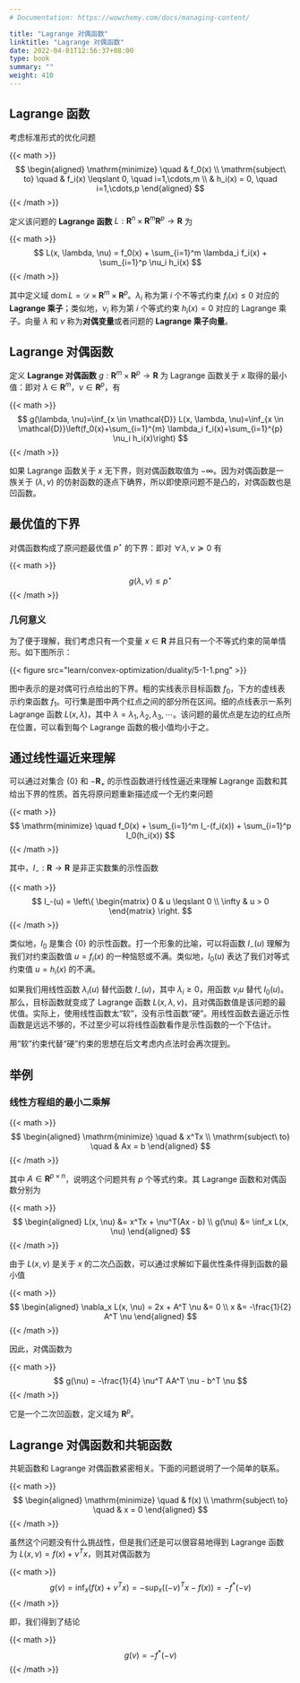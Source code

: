 ```yaml
---
# Documentation: https://wowchemy.com/docs/managing-content/

title: "Lagrange 对偶函数"
linktitle: "Lagrange 对偶函数"
date: 2022-04-01T12:56:37+08:00
type: book
summary: ""
weight: 410
---
```


<!--more-->

## Lagrange 函数

考虑标准形式的优化问题

{{< math >}}
$$
\begin{aligned}
    \mathrm{minimize} \quad & f_0(x) \\
    \mathrm{subject\ to} \quad & f_i(x) \leqslant 0, \quad i=1,\cdots,m \\
    & h_i(x) = 0, \quad i=1,\cdots,p
\end{aligned}
$$
{{< /math >}}

定义该问题的 **Lagrange 函数** $L: \mathbf{R}^n \times \mathbf{R}^m \mathbf{R}^p \rightarrow \mathbf{R}$ 为

{{< math >}}
$$
L(x, \lambda, \nu) = f_0(x) + \sum_{i=1}^m \lambda_i f_i(x) + \sum_{i=1}^p \nu_i h_i(x)
$$
{{< /math >}}

其中定义域 $\operatorname{dom} L = \mathcal{D} \times \mathbf{R}^m \times \mathbf{R}^p$。$\lambda_i$ 称为第 $i$ 个不等式约束 $f_i(x) \leqslant 0$ 对应的 **Lagrange 乘子**；类似地，$\nu_i$ 称为第 $i$ 个等式约束 $h_i(x) = 0$ 对应的 Lagrange 乘子。向量 $\lambda$ 和 $\nu$ 称为**对偶变量**或者问题的 **Lagrange 乘子向量**。

## Lagrange 对偶函数

定义 **Lagrange 对偶函数** $g: \mathbf{R}^m \times \mathbf{R}^p \rightarrow \mathbf{R}$ 为 Lagrange 函数关于 $x$ 取得的最小值：即对 $\lambda \in \mathbf{R}^m$，$\nu \in \mathbf{R}^p$，有

{{< math >}}
$$
g(\lambda, \nu)=\inf_{x \in \mathcal{D}} L(x, \lambda, \nu)=\inf_{x \in \mathcal{D}}\left(f_0(x)+\sum_{i=1}^{m} \lambda_i f_i(x)+\sum_{i=1}^{p} \nu_i h_i(x)\right)
$$
{{< /math >}}

如果 Lagrange 函数关于 $x$ 无下界，则对偶函数取值为 $-\infty$。因为对偶函数是一族关于 $(\lambda, \nu)$ 的仿射函数的逐点下确界，所以即使原问题不是凸的，对偶函数也是凹函数。

## 最优值的下界

对偶函数构成了原问题最优值 $p^{\star}$ 的下界：即对 $\forall \lambda, \nu \succeq 0$ 有

{{< math >}}
$$
g(\lambda, \nu) \leqslant p^{\star}
$$
{{< /math >}}

### 几何意义

为了便于理解，我们考虑只有一个变量 $x \in \mathbf{R}$ 并且只有一个不等式约束的简单情形。如下图所示：

{{< figure src="learn/convex-optimization/duality/5-1-1.png" >}}

图中表示的是对偶可行点给出的下界。粗的实线表示目标函数 $f_0$，下方的虚线表示约束函数 $f_1$。可行集是图中两个红点之间的部分所在区间。细的点线表示一系列 Lagrange 函数 $L(x, \lambda)$，其中 $\lambda = \lambda_1, \lambda_2, \lambda_3, \cdots$。该问题的最优点是左边的红点所在位置，可以看到每个 Lagrange 函数的极小值均小于之。

## 通过线性逼近来理解

可以通过对集合 $\{0\}$ 和 $-\mathbf{R}_+$ 的示性函数进行线性逼近来理解 Lagrange 函数和其给出下界的性质。首先将原问题重新描述成一个无约束问题

{{< math >}}
$$
\mathrm{minimize} \quad f_0(x) + \sum_{i=1}^m I_-(f_i(x)) + \sum_{i=1}^p I_0(h_i(x))
$$
{{< /math >}}

其中，$I_-: \mathbf{R} \rightarrow \mathbf{R}$ 是非正实数集的示性函数

{{< math >}}
$$
I_-(u) = \left\{
    \begin{matrix}
        0 & u \leqslant 0 \\
        \infty & u > 0
    \end{matrix}
\right.
$$
{{< /math >}}

类似地，$I_0$ 是集合 $\{0\}$ 的示性函数。打一个形象的比喻，可以将函数 $I_-(u)$ 理解为我们对约束函数值 $u = f_i(x)$ 的一种恼怒或不满。类似地，$I_0(u)$ 表达了我们对等式约束值 $u = h_i(x)$ 的不满。

如果我们用线性函数 $\lambda_i(u)$ 替代函数 $I_-(u)$，其中 $\lambda_i \geqslant 0$，用函数 $\nu_i u$ 替代 $I_0(u)$。那么，目标函数就变成了 Lagrange 函数 $L(x, \lambda, \nu)$，且对偶函数值是该问题的最优值。实际上，使用线性函数太“软”，没有示性函数“硬”。用线性函数去逼近示性函数是远远不够的，不过至少可以将线性函数看作是示性函数的一个下估计。

用“软”约束代替“硬”约束的思想在后文考虑内点法时会再次提到。

## 举例

### 线性方程组的最小二乘解

{{< math >}}
$$
\begin{aligned}
    \mathrm{minimize} \quad & x^Tx \\
    \mathrm{subject\ to} \quad & Ax = b
\end{aligned}
$$
{{< /math >}}

其中 $A \in \mathbf{R}^{p \times n}$，说明这个问题共有 $p$ 个等式约束。其 Lagrange 函数和对偶函数分别为

{{< math >}}
$$
\begin{aligned}
    L(x, \nu) &= x^Tx + \nu^T(Ax - b) \\
    g(\nu) &= \inf_x L(x, \nu)
\end{aligned}
$$
{{< /math >}}

由于 $L(x, \nu)$ 是关于 $x$ 的二次凸函数，可以通过求解如下最优性条件得到函数的最小值

{{< math >}}
$$
\begin{aligned}
    \nabla_x L(x, \nu) = 2x + A^T \nu &= 0 \\
    x &= -\frac{1}{2} A^T \nu
\end{aligned}
$$
{{< /math >}}

因此，对偶函数为

{{< math >}}
$$
g(\nu) = -\frac{1}{4} \nu^T AA^T \nu - b^T \nu
$$
{{< /math >}}

它是一个二次凹函数，定义域为 $\mathbf{R}^p$。

## Lagrange 对偶函数和共轭函数

共轭函数和 Lagrange 对偶函数紧密相关。下面的问题说明了一个简单的联系。

{{< math >}}
$$
\begin{aligned}
    \mathrm{minimize} \quad & f(x) \\
    \mathrm{subject\ to} \quad & x = 0
\end{aligned}
$$
{{< /math >}}

虽然这个问题没有什么挑战性，但是我们还是可以很容易地得到 Lagrange 函数为 $L(x, \nu) = f(x) + \nu^T x$，则其对偶函数为

{{< math >}}
$$
g(\nu) = \inf_x (f(x) + \nu^T x) = -\sup_x ((-\nu)^Tx - f(x)) = -f^{*}(-\nu)
$$
{{< /math >}}

即，我们得到了结论

{{< math >}}
$$
g(\nu) = -f^{*}(-\nu)
$$
{{< /math >}}